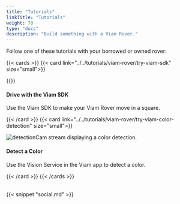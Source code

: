 ```yaml
---
title: "Tutorials"
linkTitle: "Tutorials"
weight: 70
type: "docs"
description: "Build something with a Viam Rover."
---
```


<div>
<p>Follow one of these tutorials with your borrowed or owned rover:</p>
</div>

{{< cards >}}
{{< card link="../../tutorials/viam-rover/try-viam-sdk" size="small">}}

{{<gif webm_src="../../tutorials/img/try-viam-sdk/image1.webm" mp4_src="../../tutorials/img/try-viam-sdk/image1.mp4" alt="Overhead view of the Viam rover showing it as it drives in a square.">}}

<h4>Drive with the Viam SDK</h4>

Use the Viam SDK to make your Viam Rover move in a square.

{{< /card >}}
{{< card link="../../tutorials/viam-rover/try-viam-color-detection" size="small">}}

![detectionCam stream displaying a color detection.](../../tutorials/img/try-viam-color-detection/detectioncam-comp-stream.png)

<h4>Detect a Color</h4>

Use the Vision Service in the Viam app to detect a color.

{{< /card >}}
{{< /cards >}}

<br>
{{< snippet "social.md" >}}
